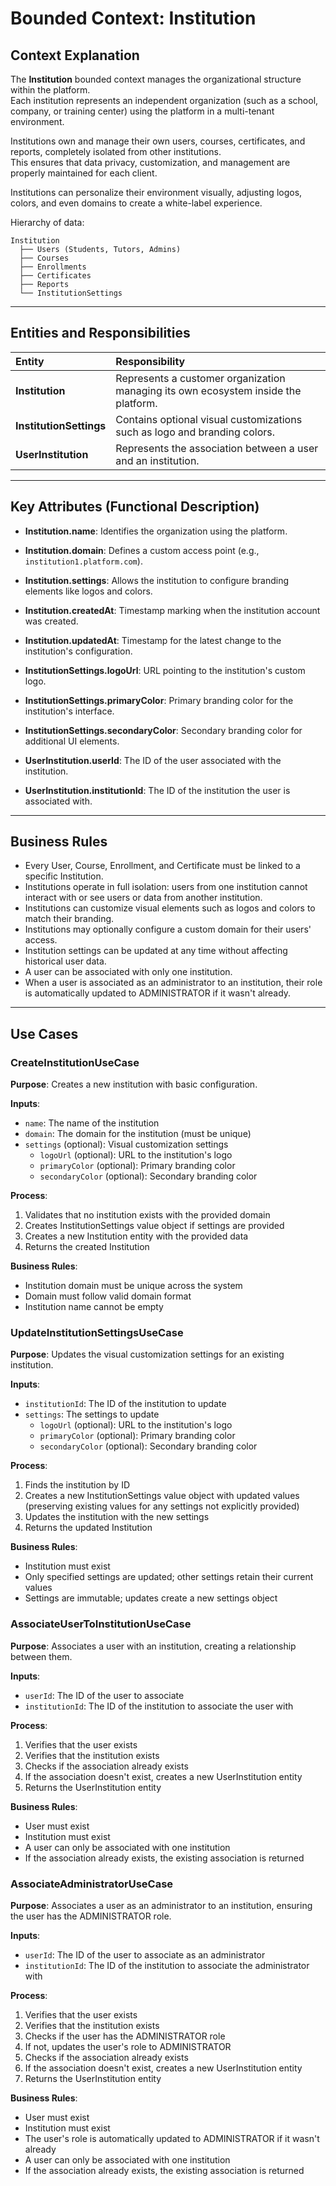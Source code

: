 # Bounded Context: Institution

## Context Explanation

The **Institution** bounded context manages the organizational structure within the platform.  
Each institution represents an independent organization (such as a school, company, or training center) using the platform in a multi-tenant environment.

Institutions own and manage their own users, courses, certificates, and reports, completely isolated from other institutions.  
This ensures that data privacy, customization, and management are properly maintained for each client.

Institutions can personalize their environment visually, adjusting logos, colors, and even domains to create a white-label experience.

Hierarchy of data:

```plaintext
Institution
  ├── Users (Students, Tutors, Admins)
  ├── Courses
  ├── Enrollments
  ├── Certificates
  ├── Reports
  └── InstitutionSettings
```

---

## Entities and Responsibilities

| Entity                  | Responsibility |
|:-------------------------|:----------------|
| **Institution**          | Represents a customer organization managing its own ecosystem inside the platform. |
| **InstitutionSettings**  | Contains optional visual customizations such as logo and branding colors. |
| **UserInstitution**      | Represents the association between a user and an institution. |

---

## Key Attributes (Functional Description)

- **Institution.name**: Identifies the organization using the platform.
- **Institution.domain**: Defines a custom access point (e.g., `institution1.platform.com`).
- **Institution.settings**: Allows the institution to configure branding elements like logos and colors.
- **Institution.createdAt**: Timestamp marking when the institution account was created.
- **Institution.updatedAt**: Timestamp for the latest change to the institution's configuration.

- **InstitutionSettings.logoUrl**: URL pointing to the institution's custom logo.
- **InstitutionSettings.primaryColor**: Primary branding color for the institution's interface.
- **InstitutionSettings.secondaryColor**: Secondary branding color for additional UI elements.

- **UserInstitution.userId**: The ID of the user associated with the institution.
- **UserInstitution.institutionId**: The ID of the institution the user is associated with.

---

## Business Rules

- Every User, Course, Enrollment, and Certificate must be linked to a specific Institution.
- Institutions operate in full isolation: users from one institution cannot interact with or see users or data from another institution.
- Institutions can customize visual elements such as logos and colors to match their branding.
- Institutions may optionally configure a custom domain for their users' access.
- Institution settings can be updated at any time without affecting historical user data.
- A user can be associated with only one institution.
- When a user is associated as an administrator to an institution, their role is automatically updated to ADMINISTRATOR if it wasn't already.

---

## Use Cases

### CreateInstitutionUseCase

**Purpose**: Creates a new institution with basic configuration.

**Inputs**:
- `name`: The name of the institution
- `domain`: The domain for the institution (must be unique)
- `settings` (optional): Visual customization settings
  - `logoUrl` (optional): URL to the institution's logo
  - `primaryColor` (optional): Primary branding color
  - `secondaryColor` (optional): Secondary branding color

**Process**:
1. Validates that no institution exists with the provided domain
2. Creates InstitutionSettings value object if settings are provided
3. Creates a new Institution entity with the provided data
4. Returns the created Institution

**Business Rules**:
- Institution domain must be unique across the system
- Domain must follow valid domain format
- Institution name cannot be empty

### UpdateInstitutionSettingsUseCase

**Purpose**: Updates the visual customization settings for an existing institution.

**Inputs**:
- `institutionId`: The ID of the institution to update
- `settings`: The settings to update
  - `logoUrl` (optional): URL to the institution's logo
  - `primaryColor` (optional): Primary branding color
  - `secondaryColor` (optional): Secondary branding color

**Process**:
1. Finds the institution by ID
2. Creates a new InstitutionSettings value object with updated values
   (preserving existing values for any settings not explicitly provided)
3. Updates the institution with the new settings
4. Returns the updated Institution

**Business Rules**:
- Institution must exist
- Only specified settings are updated; other settings retain their current values
- Settings are immutable; updates create a new settings object

### AssociateUserToInstitutionUseCase

**Purpose**: Associates a user with an institution, creating a relationship between them.

**Inputs**:
- `userId`: The ID of the user to associate
- `institutionId`: The ID of the institution to associate the user with

**Process**:
1. Verifies that the user exists
2. Verifies that the institution exists
3. Checks if the association already exists
4. If the association doesn't exist, creates a new UserInstitution entity
5. Returns the UserInstitution entity

**Business Rules**:
- User must exist
- Institution must exist
- A user can only be associated with one institution
- If the association already exists, the existing association is returned

### AssociateAdministratorUseCase

**Purpose**: Associates a user as an administrator to an institution, ensuring the user has the ADMINISTRATOR role.

**Inputs**:
- `userId`: The ID of the user to associate as an administrator
- `institutionId`: The ID of the institution to associate the administrator with

**Process**:
1. Verifies that the user exists
2. Verifies that the institution exists
3. Checks if the user has the ADMINISTRATOR role
4. If not, updates the user's role to ADMINISTRATOR
5. Checks if the association already exists
6. If the association doesn't exist, creates a new UserInstitution entity
7. Returns the UserInstitution entity

**Business Rules**:
- User must exist
- Institution must exist
- The user's role is automatically updated to ADMINISTRATOR if it wasn't already
- A user can only be associated with one institution
- If the association already exists, the existing association is returned

